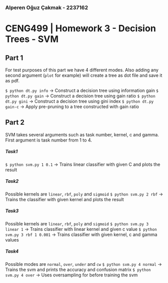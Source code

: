 ### Alperen Oğuz Çakmak - 2237162
# CENG499 | Homework 3 - Decision Trees - SVM 

## Part 1
For test purposes of this part we have 4 different modes. Also adding any second argument (`plot` for example) will create a tree as dot file and save it as pdf.

`$ python dt.py info` -> Construct a decision tree using information gain
`$ python dt.py gain` -> Construct a decision tree using gain ratio
`$ python dt.py gini` -> Construct a decision tree using gini index
`$ python dt.py gain-c` -> Apply pre-pruning to a tree constructed with gain ratio

## Part 2
SVM takes several arguments such as task number, kernel, c and gamma. First argument is task number from 1 to 4.
##### Task1
`$ python svm.py 1 0.1` -> Trains linear classifier with given C and plots the result

##### Task2
Possible kernels are `linear`, `rbf`, `poly` and `sigmoid`
`$ python svm.py 2 rbf` -> Trains the classifier with given kernel and plots the result

##### Task3
Possible kernels are `linear`, `rbf`, `poly` and `sigmoid`
`$ python svm.py 3 linear 1` -> Trains classifier with linear kernel and given c value
`$ python svm.py 3 rbf 1 0.001` -> Trains classifier with given kernel, c and gamma values

##### Task4
Possible modes are `normal`, `over`, `under` and `cw`
`$ python svm.py 4 normal` -> Trains the svm and prints the accuracy and confusion matrix
`$ python svm.py 4 over` -> Uses oversampling for before training the svm

